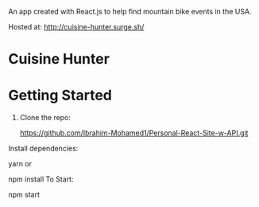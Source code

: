 An app created with React.js to help find mountain bike events in the USA.

Hosted at: http://cuisine-hunter.surge.sh/

# Cuisine Hunter

# Getting Started

1. Clone the repo:

    https://github.com/Ibrahim-Mohamed1/Personal-React-Site-w-API.git

Install dependencies:

yarn
or

npm install
To Start:

npm start

